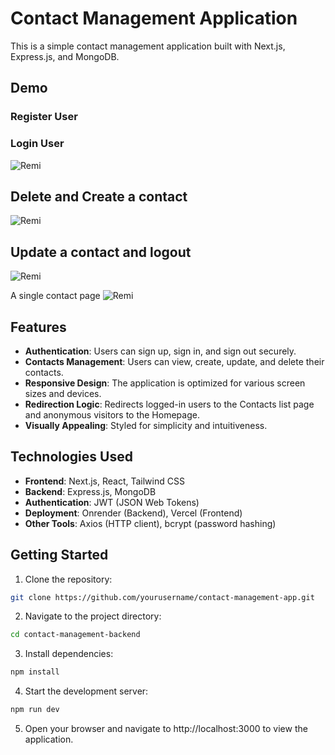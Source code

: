 # Contact Management Application

This is a simple contact management application built with Next.js, Express.js, and MongoDB.

## Demo

### Register User

### Login User
![Remi](https://github.com/Remi-dee/hux-assessment-frontend/assets/96704300/ac40b2c9-5442-4c49-a8a5-3b22090daef6)

## Delete and Create a contact
![Remi](https://github.com/Remi-dee/hux-assessment-frontend/assets/96704300/d9a82621-d0f5-4787-b5d4-a3acef7dfd94)

## Update a contact and logout
![Remi](https://github.com/Remi-dee/hux-assessment-frontend/assets/96704300/e0bb9d48-24e7-4e79-82bf-f9c6bd013850)



A single contact page
![Remi](https://github.com/Remi-dee/hux-assessment-frontend/assets/96704300/b6f8cf4d-8cee-4a24-bb99-4bbdbe402f5b)



## Features

- **Authentication**: Users can sign up, sign in, and sign out securely.
- **Contacts Management**: Users can view, create, update, and delete their contacts.
- **Responsive Design**: The application is optimized for various screen sizes and devices.
- **Redirection Logic**: Redirects logged-in users to the Contacts list page and anonymous visitors to the Homepage.
- **Visually Appealing**: Styled for simplicity and intuitiveness.

## Technologies Used

- **Frontend**: Next.js, React, Tailwind CSS
- **Backend**: Express.js, MongoDB
- **Authentication**: JWT (JSON Web Tokens)
- **Deployment**: Onrender (Backend), Vercel (Frontend)
- **Other Tools**: Axios (HTTP client), bcrypt (password hashing)

## Getting Started

1. Clone the repository:

```bash
git clone https://github.com/yourusername/contact-management-app.git
```



2. Navigate to the project directory:

```bash
cd contact-management-backend

```
3. Install dependencies:

```bash
npm install
```

4. Start the development server:

```bash
npm run dev


```

5. Open your browser and navigate to http://localhost:3000 to view the application.


